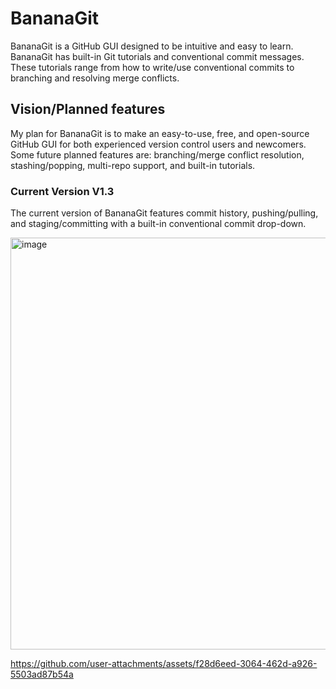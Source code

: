 # BananaGit
BananaGit is a GitHub GUI designed to be intuitive and easy to learn. BananaGit has built-in Git tutorials and conventional commit messages. These tutorials range from how to write/use conventional commits to branching and resolving merge conflicts. 

## Vision/Planned features
My plan for BananaGit is to make an easy-to-use, free, and open-source GitHub GUI for both experienced version control users and newcomers. Some future planned features are: branching/merge conflict resolution, stashing/popping, multi-repo support, and built-in tutorials. 

### Current Version V1.3
The current version of BananaGit features commit history, pushing/pulling, and staging/committing with a built-in conventional commit drop-down.

<img width="1175" height="659" alt="image" src="https://github.com/user-attachments/assets/63bdd6db-17b6-4c5a-beca-99d50ff9db4f" />


https://github.com/user-attachments/assets/f28d6eed-3064-462d-a926-5503ad87b54a

